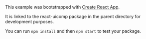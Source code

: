 This example was bootstrapped with [Create React App](https://github.com/facebook/create-react-app).

It is linked to the react-uicomp package in the parent directory for development purposes.

You can run `npm install` and then `npm start` to test your package.
